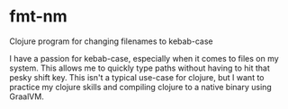 # fmt-nm
Clojure program for changing filenames to kebab-case

I have a passion for kebab-case, especially when it comes to files on my system. This allows me to quickly type paths without having to hit that pesky shift key. This isn't a typical use-case for clojure, but I want to practice my clojure skills and compiling clojure to a native binary using GraalVM.
